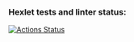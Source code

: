 ### Hexlet tests and linter status:
[![Actions Status](https://github.com/Chudilo4/frontend-project-11/actions/workflows/hexlet-check.yml/badge.svg)](https://github.com/Chudilo4/frontend-project-11/actions)
